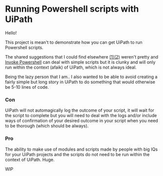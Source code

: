 # Running Powershell scripts with UiPath

Hello!

This project is mean't to demonstrate how you can get UiPath to run Powershell scripts.

The shared suggestions that I could find elsewhere [(1)](https://forum.uipath.com/t/how-to-integrate-powershell-with-uipath-step-by-step-guide/112279)[(2)](https://excelcult.com/how-to-execute-powershell-script-in-uipath/) weren't pretty and [Invoke Powershell](https://docs.uipath.com/activities/docs/invoke-power-shell) can deal with simple scripts but it is clunky and will only run within the context (afaik) of UiPath, which is not always ideal. 

Being the lazy person that I am.. I also wanted to be able to avoid creating a fairly simple but long story in UiPath to do something that would otherwise be 5-10 lines of code.

### Con ###
UiPath will not automagically log the outcome of your script, it will wait for the script to complete but you will need to deal with the logs and/or include ways of confirmation of your desired outcome in your script when you need to be thorough (which should be always).

### Pro ###
The ability to make use of modules and scripts made by people with big IQs for your UiPath projects and the scripts do not need to be run within the context of UiPath. Huge.


WIP
